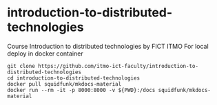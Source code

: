 # introduction-to-distributed-technologies
Course Introduction to distributed technologies by FICT ITMO
For local deploy in docker container
```
git clone https://github.com/itmo-ict-faculty/introduction-to-distributed-technologies
cd introduction-to-distributed-technologies
docker pull squidfunk/mkdocs-material
docker run --rm -it -p 8000:8000 -v ${PWD}:/docs squidfunk/mkdocs-material
```